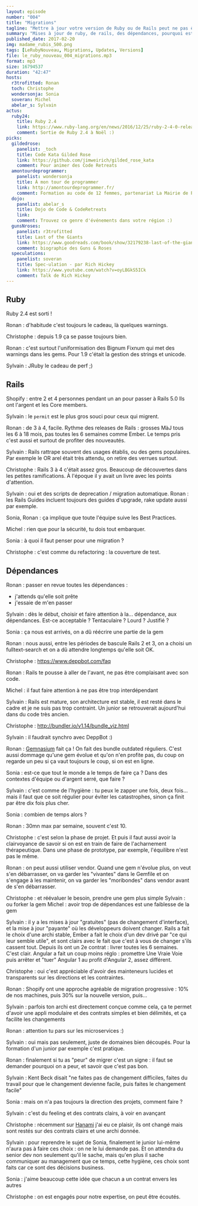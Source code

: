 ```yaml
---
layout: episode
number: "004"
title: "Migrations"
tagline: "Mettre à jour votre version de Ruby ou de Rails peut ne pas être si anodine qu'il y parait."
summary: "Mises à jour de ruby, de rails, des dépendances, pourquoi est-ce compliqué, à quoi faut-il faire attention, comment anticiper, qu'est-ce que ça coute, et si on ne le fait pas régulièrement ?"
published_date: 2017-02-20
img: madame_rubis_500.png
tags: [LeRubyNouveau, Migrations, Updates, Versions]
file: le_ruby_nouveau_004_migrations.mp3
format: mp3
size: 16794537
duration: "42:47"
hosts:
  r3trofitted: Ronan
  toch: Christophe
  wondersonja: Sonia
  soveran: Michel
  abelar_s: Sylvain
actus:
  ruby24:
    title: Ruby 2.4
    link: https://www.ruby-lang.org/en/news/2016/12/25/ruby-2-4-0-released/
    comment: Sortie de Ruby 2.4 à Noël :)
picks:
  gildedrose:
    panelist: _toch
    title: Code Kata Gilded Rose
    link: https://github.com/jimweirich/gilded_rose_kata
    comment: Pour animer des Code Retreats
  amontourdeprogrammer:
    panelist: wondersonja
    title: À mon tour de programmer
    link: http://amontourdeprogrammer.fr/
    comment: Formation au code de 12 femmes, partenariat La Mairie de Paris
  dojo:
    panelist: abelar_s
    title: Dojo de Code & CodeRetreats
    link:
    comment: Trouvez ce genre d'événements dans votre région :)
  gunsNroses:
    panelist: r3trofitted
    title: Last of the Giants
    link: https://www.goodreads.com/book/show/32179238-last-of-the-giants
    comment: biographie des Guns & Roses
  speculations:
    panelist: soveran
    title: Spec-ulation - par Rich Hickey
    link: https://www.youtube.com/watch?v=oyLBGkS5ICk
    comment: Talk de Rich Hickey
---
```


## Ruby
Ruby 2.4 est sorti !

Ronan : d'habitude c'est toujours le cadeau, là quelques warnings.

Christophe : depuis 1.9 ça se passe toujours bien.

Ronan : c'est surtout l'uniformisation des Bignum Fixnum qui met des warnings dans les gems. Pour 1.9 c'était la gestion des strings et unicode.

Sylvain : JRuby le cadeau de perf ;)

## Rails
Shopify : entre 2 et 4 personnes pendant un an pour passer à Rails 5.0
Ils ont l'argent et les Core members.

Sylvain : le `permit` est le plus gros souci pour ceux qui migrent.

Ronan : de 3 à 4, facile.
Rythme des releases de Rails : grosses MàJ tous les 6 à 18 mois, pas toutes les 6 semaines comme Ember. Le temps pris c'est aussi et surtout de profiter des nouveautés.

Sylvain : Rails rattrape souvent des usages établis, ou des gems populaires.
Par exemple le OR arel était très attendu, on retire des verrues surtout.

Christophe : Rails 3 à 4 c'était assez gros.
Beaucoup de découvertes dans les petites ramifications.
À l'époque il y avait un livre avec les points d'attention.

Sylvain : oui et des scripts de deprecation / migration automatique.
Ronan : les Rails Guides incluent toujours des guides d'upgrade, rake update aussi par exemple.

Sonia, Ronan : ça implique que toute l'équipe suive les Best Practices.

Michel : rien que pour la sécurité, tu dois tout embarquer.

Sonia : à quoi il faut penser pour une migration ?

Christophe : c'est comme du refactoring : la couverture de test.

## Dépendances

Ronan : passer en revue toutes les dépendances :
- j'attends qu'elle soit prête
- j'essaie de m'en passer

Sylvain : dès le début, choisir et faire attention à la... dépendance,
aux dépendances. Est-ce acceptable ? Tentaculaire ? Lourd ? Justifié ?

Sonia : ça nous est arrivés, on a dû réécrire une partie de la gem

Ronan : nous aussi, entre les périodes de bascule Rails 2 et 3,
on a choisi un fulltext-search et on a dû attendre longtemps qu'elle soit OK.

Christophe : https://www.deppbot.com/faq

Ronan : Rails te pousse à aller de l'avant, ne pas être complaisant avec son code.

Michel : il faut faire attention à ne pas être trop interdépendant

Sylvain : Rails est mature, son architecture est stable, il est resté dans le cadre et je ne suis pas trop contraint. Un junior se retrouverait aujourd'hui dans du code très ancien.

Christophe : http://bundler.io/v1.14/bundle_viz.html

Sylvain : il faudrait synchro avec DeppBot :)

Ronan : [Gemnasium](https://gemnasium.com/) fait ça !
On fait des bundle outdated réguliers.
C'est aussi dommage qu'une gem évolue et qu'on n'en profite pas,
du coup on regarde un peu si ça vaut toujours le coup, si on est en ligne.

Sonia : est-ce que tout le monde a le temps de faire ça ?
Dans des contextes d'équipe ou d'argent serré, que faire ?

Sylvain : c'est comme de l'hygiène : tu peux le zapper une fois, deux fois... mais il faut que ce soit régulier pour éviter les catastrophes, sinon ça finit par être dix fois plus cher.

Sonia : combien de temps alors ?

Ronan : 30mn max par semaine, souvent c'est 10.

Christophe : c'est selon la phase de projet.
Et puis il faut aussi avoir la clairvoyance de savoir si on est en train de faire de l'acharnement thérapeutique.
Dans une phase de prototype, par exemple, l'équilibre n'est pas le même.

Ronan : on peut aussi utiliser vendor.
Quand une gem n'évolue plus, on veut s'en débarrasser,
on va garder les "vivantes" dans le Gemfile et on s'engage à les maintenir,
on va garder les "moribondes" dans vendor avant de s'en débarrasser.

Christophe : et réévaluer le besoin, prendre une gem plus simple
Sylvain : ou forker la gem
Michel : avoir trop de dépendances est une faiblesse de la gem

Sylvain : il y a les mises à jour "gratuites" (pas de changement d'interface),
et la mise à jour "payante" où les développeurs doivent changer.
Rails a fait le choix d'une archi stable,
Ember a fait le choix d'un dev drivé par "ce qui leur semble utile",
et sont clairs avec le fait que c'est à vous de changer s'ils cassent tout.
Depuis ils ont un 2e contrat : livrer toutes les 6 semaines. C'est clair.
Angular a fait un coup moins réglo : promettre Une Vraie Voie
puis arrêter et "tuer" Angular 1 au profit d'Angular 2, assez différent.

Christophe : oui c'est appréciable d'avoir des mainteneurs lucides
et transparents sur les directions et les contraintes.

Ronan : Shopify ont une approche agréable de migration progressive :
10% de nos machines, puis 30% sur la nouvelle version, puis...

Sylvain : parfois ton archi est directement conçue comme cela,
ça te permet d'avoir une appli modulaire et des contrats simples
et bien délimités, et ça facilite les changements

Ronan : attention tu pars sur les microservices :)

Sylvain : oui mais pas seulement, juste de domaines bien découpés.
Pour la formation d'un junior par exemple c'est pratique.

Ronan : finalement si tu as "peur" de migrer c'est un signe :
il faut se demander pourquoi on a peur, et savoir que c'est pas bon.

Sylvain : Kent Beck disait "ne faites pas de changement difficiles,
faites du travail pour que le changement devienne facile,
puis faites le changement facile"

Sonia : mais on n'a pas toujours la direction des projets, comment faire ?

Sylvain : c'est du feeling et des contrats clairs, à voir en avançant

Christophe : récemment sur [Hanami](http://hanamirb.org/) j'ai eu ce plaisir,
ils ont changé mais sont restés sur des contrats clairs et une archi donnée.

Sylvain : pour reprendre le sujet de Sonia, finalement le junior
lui-même n'aura pas à faire ces choix : on ne le lui demande pas.
Et on attendra du senior dev non seulement qu'il le sache, mais
qu'en plus il sache communiquer au management que ce temps, cette hygiène,
ces choix sont faits car ce sont des décisions business.

Sonia : j'aime beaucoup cette idée que chacun a un contrat envers les autres

Christophe : on est engagés pour notre expertise, on peut être écoutés.
